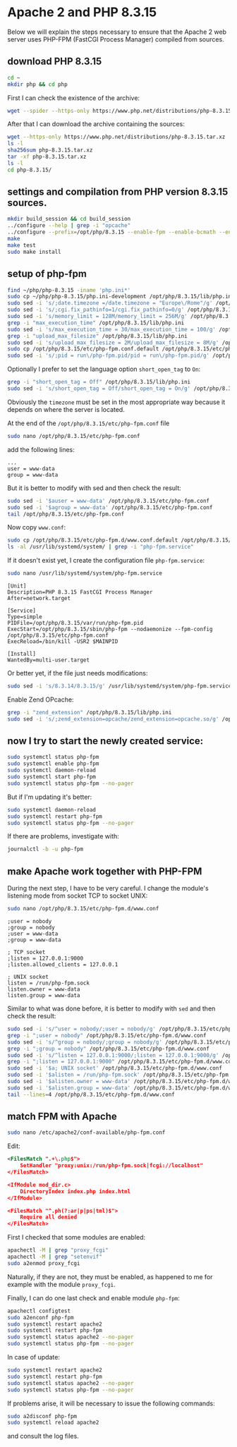 # Apache 2 and PHP 8.3.15

Below we will explain the steps necessary to ensure that the Apache 2 web server uses PHP-FPM (FastCGI Process Manager) compiled from sources.

## download PHP 8.3.15

```bash
cd ~
mkdir php && cd php
```

First I can check the existence of the archive:

```bash
wget --spider --https-only https://www.php.net/distributions/php-8.3.15.tar.xz
```

After that I can download the archive containing the sources:

```bash
wget --https-only https://www.php.net/distributions/php-8.3.15.tar.xz
ls -l
sha256sum php-8.3.15.tar.xz
tar -xf php-8.3.15.tar.xz
ls -l
cd php-8.3.15/
```

## settings and compilation from PHP version 8.3.15 sources.

```bash
mkdir build_session && cd build_session
../configure --help | grep -i "opcache"
../configure --prefix=/opt/php/8.3.15 --enable-fpm --enable-bcmath --enable-ftp --with-openssl --disable-cgi --enable-mbstring --with-curl --with-mysqli --with-pdo-mysql --enable-intl --with-zlib --with-bz2 --enable-gd --with-jpeg --with-gettext --with-gmp --with-xsl --enable-zts --enable-gcov --enable-debug --with-ffi --with-zip --enable-pcntl
make
make test
sudo make install
```

## setup of php-fpm

```bash
find ~/php/php-8.3.15 -iname 'php.ini*'
sudo cp ~/php/php-8.3.15/php.ini-development /opt/php/8.3.15/lib/php.ini
sudo sed -i 's/;date.timezone =/date.timezone = "Europe\/Rome"/g' /opt/php/8.3.15/lib/php.ini
sudo sed -i 's/;cgi.fix_pathinfo=1/cgi.fix_pathinfo=0/g' /opt/php/8.3.15/lib/php.ini
sudo sed -i 's/memory_limit = 128M/memory_limit = 256M/g' /opt/php/8.3.15/lib/php.ini
grep -i "max_execution_time" /opt/php/8.3.15/lib/php.ini
sudo sed -i 's/max_execution_time = 30/max_execution_time = 100/g' /opt/php/8.3.15/lib/php.ini
grep -i "upload_max_filesize" /opt/php/8.3.15/lib/php.ini
sudo sed -i 's/upload_max_filesize = 2M/upload_max_filesize = 8M/g' /opt/php/8.3.15/lib/php.ini
sudo cp /opt/php/8.3.15/etc/php-fpm.conf.default /opt/php/8.3.15/etc/php-fpm.conf
sudo sed -i 's/;pid = run\/php-fpm.pid/pid = run\/php-fpm.pid/g' /opt/php/8.3.15/etc/php-fpm.conf
```

Optionally I prefer to set the language option `short_open_tag` to `On`:

```bash
grep -i "short_open_tag = Off" /opt/php/8.3.15/lib/php.ini
sudo sed -i 's/short_open_tag = Off/short_open_tag = On/g' /opt/php/8.3.15/lib/php.ini
```

Obviously the `timezone` must be set in the most appropriate way because it depends on where the server is located.

At the end of the `/opt/php/8.3.15/etc/php-fpm.conf` file

```bash
sudo nano /opt/php/8.3.15/etc/php-fpm.conf
```

add the following lines:

```text
...
user = www-data
group = www-data
```

But it is better to modify with sed and then check the result:

```bash
sudo sed -i '$auser = www-data' /opt/php/8.3.15/etc/php-fpm.conf
sudo sed -i '$agroup = www-data' /opt/php/8.3.15/etc/php-fpm.conf
tail /opt/php/8.3.15/etc/php-fpm.conf
```

Now copy `www.conf`:

```bash
sudo cp /opt/php/8.3.15/etc/php-fpm.d/www.conf.default /opt/php/8.3.15/etc/php-fpm.d/www.conf
ls -al /usr/lib/systemd/system/ | grep -i "php-fpm.service"
```

If it doesn't exist yet, I create the configuration file `php-fpm.service`:

```bash
sudo nano /usr/lib/systemd/system/php-fpm.service
```

```text
[Unit]
Description=PHP 8.3.15 FastCGI Process Manager
After=network.target

[Service]
Type=simple
PIDFile=/opt/php/8.3.15/var/run/php-fpm.pid
ExecStart=/opt/php/8.3.15/sbin/php-fpm --nodaemonize --fpm-config /opt/php/8.3.15/etc/php-fpm.conf
ExecReload=/bin/kill -USR2 $MAINPID

[Install]
WantedBy=multi-user.target
```

Or better yet, if the file just needs modifications:

```bash
sudo sed -i 's/8.3.14/8.3.15/g' /usr/lib/systemd/system/php-fpm.service
```

Enable Zend OPcache:

```bash
grep -i "zend_extension" /opt/php/8.3.15/lib/php.ini
sudo sed -i 's/;zend_extension=opcache/zend_extension=opcache.so/g' /opt/php/8.3.15/lib/php.ini
```

## now I try to start the newly created service:

```bash
sudo systemctl status php-fpm
sudo systemctl enable php-fpm
sudo systemctl daemon-reload
sudo systemctl start php-fpm
sudo systemctl status php-fpm --no-pager
```

But if I'm updating it's better:

```bash
sudo systemctl daemon-reload
sudo systemctl restart php-fpm
sudo systemctl status php-fpm --no-pager
```

If there are problems, investigate with:

```bash
journalctl -b -u php-fpm
```

## make Apache work together with PHP-FPM

During the next step, I have to be very careful.
I change the module's listening mode from socket TCP to socket UNIX:

```bash
sudo nano /opt/php/8.3.15/etc/php-fpm.d/www.conf
```

```text
;user = nobody
;group = nobody
;user = www-data
;group = www-data

; TCP socket
;listen = 127.0.0.1:9000
;listen.allowed_clients = 127.0.0.1

; UNIX socket
listen = /run/php-fpm.sock
listen.owner = www-data
listen.group = www-data
```

Similar to what was done before, it is better to modify with `sed` and then check the result:

```bash
sudo sed -i 's/^user = nobody/;user = nobody/g' /opt/php/8.3.15/etc/php-fpm.d/www.conf
grep -i ";user = nobody" /opt/php/8.3.15/etc/php-fpm.d/www.conf
sudo sed -i 's/^group = nobody/;group = nobody/g' /opt/php/8.3.15/etc/php-fpm.d/www.conf
grep -i ";group = nobody" /opt/php/8.3.15/etc/php-fpm.d/www.conf
sudo sed -i 's/^listen = 127.0.0.1:9000/;listen = 127.0.0.1:9000/g' /opt/php/8.3.15/etc/php-fpm.d/www.conf
grep -i ";listen = 127.0.0.1:9000" /opt/php/8.3.15/etc/php-fpm.d/www.conf
sudo sed -i '$a; UNIX socket' /opt/php/8.3.15/etc/php-fpm.d/www.conf
sudo sed -i '$alisten = /run/php-fpm.sock' /opt/php/8.3.15/etc/php-fpm.d/www.conf
sudo sed -i '$alisten.owner = www-data' /opt/php/8.3.15/etc/php-fpm.d/www.conf
sudo sed -i '$alisten.group = www-data' /opt/php/8.3.15/etc/php-fpm.d/www.conf
tail --lines=4 /opt/php/8.3.15/etc/php-fpm.d/www.conf
```

## match FPM with Apache

```bash
sudo nano /etc/apache2/conf-available/php-fpm.conf
```

Edit:

```xml
<FilesMatch ".+\.php$">
    SetHandler "proxy:unix:/run/php-fpm.sock|fcgi://localhost"
</FilesMatch>

<IfModule mod_dir.c>
    DirectoryIndex index.php index.html
</IfModule>

<FilesMatch "^.ph(?:ar|p|ps|tml)$">
    Require all denied
</FilesMatch>
```

First I checked that some modules are enabled:

```bash
apachectl -M | grep "proxy_fcgi"
apachectl -M | grep "setenvif"
sudo a2enmod proxy_fcgi
```

Naturally, if they are not, they must be enabled, as happened to me for example with the module `proxy_fcgi`.

Finally, I can do one last check and enable module `php-fpm`:

```bash
apachectl configtest
sudo a2enconf php-fpm
sudo systemctl restart apache2
sudo systemctl restart php-fpm
sudo systemctl status apache2 --no-pager
sudo systemctl status php-fpm --no-pager
```

In case of update:

```bash
sudo systemctl restart apache2
sudo systemctl restart php-fpm
sudo systemctl status apache2 --no-pager
sudo systemctl status php-fpm --no-pager
```

If problems arise, it will be necessary to issue the following commands: 

```bash
sudo a2disconf php-fpm
sudo systemctl reload apache2
```

and consult the log files.
